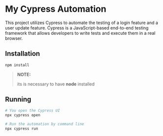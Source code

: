 # My Cypress Automation

This project utilizes Cypress to automate the testing of a login feature and a user update feature. Cypress is a JavaScript-based end-to-end testing framework that allows developers to write tests and execute them in a real browser.

## Installation
```bash
npm install
```
> **NOTE:**
>
> its is necessary to have **node** installed

## Running
```bash
# You open the Cypress UI
npx cypress open

# Run the automation by command line
npx cypress run
```
